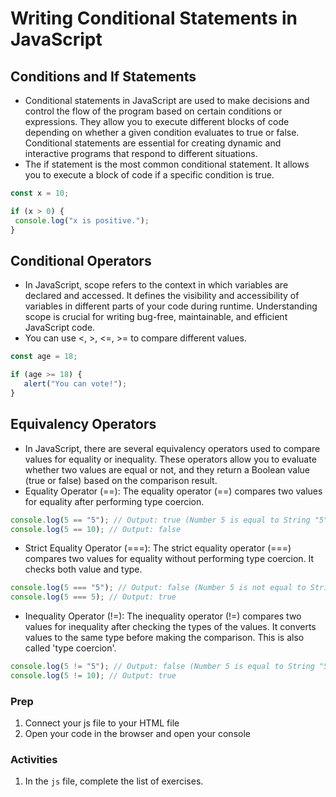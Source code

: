 # Writing Conditional Statements in JavaScript

## Conditions and If Statements

- Conditional statements in JavaScript are used to make decisions and control the flow of the program based on certain conditions or expressions. They allow you to execute different blocks of code depending on whether a given condition evaluates to true or false. Conditional statements are essential for creating dynamic and interactive programs that respond to different situations.
 - The if statement is the most common conditional statement. It allows you to execute a block of code if a specific condition is true.

 ```javascript
const x = 10;

if (x > 0) {
  console.log("x is positive.");
}

 ```

## Conditional Operators

- In JavaScript, scope refers to the context in which variables are declared and accessed. It defines the visibility and accessibility of variables in different parts of your code during runtime. Understanding scope is crucial for writing bug-free, maintainable, and efficient JavaScript code.
 - You can use <, >, <=, >= to compare different values.


 ```javascript
const age = 18;

if (age >= 18) {
    alert("You can vote!");
} 
 ```


## Equivalency Operators

- In JavaScript, there are several equivalency operators used to compare values for equality or inequality. These operators allow you to evaluate whether two values are equal or not, and they return a Boolean value (true or false) based on the comparison result. 
 - Equality Operator (==): The equality operator (==) compares two values for equality after performing type coercion.

 ```javascript
console.log(5 == "5"); // Output: true (Number 5 is equal to String "5" after type coercion)
console.log(5 == 10); // Output: false
 ```

 - Strict Equality Operator (===): The strict equality operator (===) compares two values for equality without performing type coercion. It checks both value and type.

```javascript
console.log(5 === "5"); // Output: false (Number 5 is not equal to String "5" with different types)
console.log(5 === 5); // Output: true
```

 - Inequality Operator (!=): The inequality operator (!=) compares two values for inequality after checking the types of the values. It converts values to the same type before making the comparison. This is also called 'type coercion'.

```javascript
console.log(5 != "5"); // Output: false (Number 5 is equal to String "5" after type coercion)
console.log(5 != 10); // Output: true
```

### Prep

1. Connect your js file to your HTML file
2. Open your code in the browser and open your console

### Activities
1. In the `js` file, complete the list of exercises. 
